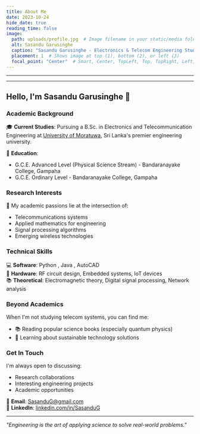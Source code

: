 ```yaml
---
title: About Me
date: 2023-10-24
hide_date: true
reading_time: false
image:
  path: uploads/profile.jpg  # Image filename in your static/media folder
  alt: Sasandu Garusinghe
  caption: "Sasandu Garusinghe - Electronics & Telecom Engineering Student"
  placement: 1  # Shows image at top (1), bottom (2), or left (3)
  focal_point: "Center"  # Smart, Center, TopLeft, Top, TopRight, Left, Right, BottomLeft, Bottom, BottomRight
---
```

---
---
## Hello, I'm Sasandu Garusinghe 👋

### Academic Background
🎓 **Current Studies**: Pursuing a B.Sc. in Electronics and Telecommunication Engineering at [University of Moratuwa](https://uom.lk/), Sri Lanka's premier engineering university.

🏫 **Education**:
- G.C.E. Advanced Level (Physical Science Stream) - Bandaranayake College, Gampaha
- G.C.E. Ordinary Level - Bandaranayake College, Gampaha

### Research Interests
🔬 My academic passions lie at the intersection of:
- Telecommunications systems
- Applied mathematics for engineering
- Signal processing algorithms
- Emerging wireless technologies

### Technical Skills
💻 **Software**: Python , Java , AutoCAD  
📡 **Hardware**: RF circuit design, Embedded systems, IoT devices  
📚 **Theoretical**: Electromagnetic theory, Digital signal processing, Network analysis


### Beyond Academics
When I'm not studying telecom systems, you can find me:
- 📚 Reading popular science books (especially quantum physics)
- 🌱 Learning about sustainable technology solutions

### Get In Touch
I'm always open to discussing:
- Research collaborations
- Interesting engineering projects
- Academic opportunities

📧 **Email**: [SasanduG@gmail.com](SasanduG@gmail.com)  
🔗 **LinkedIn**: [linkedin.com/in/SasanduG](https://www.linkedin.com/in/sasandu-garusinghe-9b9872302/?originalSubdomain=lk)  

---

*"Engineering is the art of applying science to solve real-world problems."*  